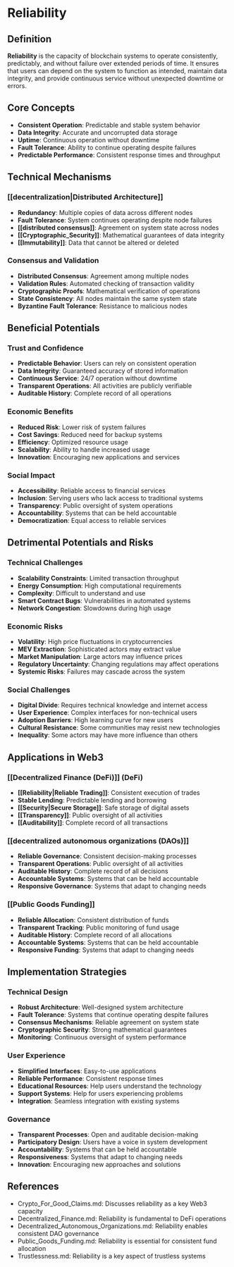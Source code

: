 # Reliability

## Definition

**Reliability** is the capacity of blockchain systems to operate consistently, predictably, and without failure over extended periods of time. It ensures that users can depend on the system to function as intended, maintain data integrity, and provide continuous service without unexpected downtime or errors.

## Core Concepts

- **Consistent Operation**: Predictable and stable system behavior
- **Data Integrity**: Accurate and uncorrupted data storage
- **Uptime**: Continuous operation without downtime
- **Fault Tolerance**: Ability to continue operating despite failures
- **Predictable Performance**: Consistent response times and throughput

## Technical Mechanisms

### [[decentralization|Distributed Architecture]]
- **Redundancy**: Multiple copies of data across different nodes
- **Fault Tolerance**: System continues operating despite node failures
- **[[distributed consensus]]**: Agreement on system state across nodes
- **[[Cryptographic_Security]]**: Mathematical guarantees of data integrity
- **[[Immutability]]**: Data that cannot be altered or deleted

### Consensus and Validation
- **Distributed Consensus**: Agreement among multiple nodes
- **Validation Rules**: Automated checking of transaction validity
- **Cryptographic Proofs**: Mathematical verification of operations
- **State Consistency**: All nodes maintain the same system state
- **Byzantine Fault Tolerance**: Resistance to malicious nodes

## Beneficial Potentials

### Trust and Confidence
- **Predictable Behavior**: Users can rely on consistent operation
- **Data Integrity**: Guaranteed accuracy of stored information
- **Continuous Service**: 24/7 operation without downtime
- **Transparent Operations**: All activities are publicly verifiable
- **Auditable History**: Complete record of all operations

### Economic Benefits
- **Reduced Risk**: Lower risk of system failures
- **Cost Savings**: Reduced need for backup systems
- **Efficiency**: Optimized resource usage
- **Scalability**: Ability to handle increased usage
- **Innovation**: Encouraging new applications and services

### Social Impact
- **Accessibility**: Reliable access to financial services
- **Inclusion**: Serving users who lack access to traditional systems
- **Transparency**: Public oversight of system operations
- **Accountability**: Systems that can be held accountable
- **Democratization**: Equal access to reliable services

## Detrimental Potentials and Risks

### Technical Challenges
- **Scalability Constraints**: Limited transaction throughput
- **Energy Consumption**: High computational requirements
- **Complexity**: Difficult to understand and use
- **Smart Contract Bugs**: Vulnerabilities in automated systems
- **Network Congestion**: Slowdowns during high usage

### Economic Risks
- **Volatility**: High price fluctuations in cryptocurrencies
- **MEV Extraction**: Sophisticated actors may extract value
- **Market Manipulation**: Large actors may influence prices
- **Regulatory Uncertainty**: Changing regulations may affect operations
- **Systemic Risks**: Failures may cascade across the system

### Social Challenges
- **Digital Divide**: Requires technical knowledge and internet access
- **User Experience**: Complex interfaces for non-technical users
- **Adoption Barriers**: High learning curve for new users
- **Cultural Resistance**: Some communities may resist new technologies
- **Inequality**: Some actors may have more influence than others

## Applications in Web3

### [[Decentralized Finance (DeFi)]] (DeFi)
- **[[Reliability|Reliable Trading]]**: Consistent execution of trades
- **Stable Lending**: Predictable lending and borrowing
- **[[Security|Secure Storage]]**: Safe storage of digital assets
- **[[Transparency]]**: Public oversight of all activities
- **[[Auditability]]**: Complete record of all transactions

### [[decentralized autonomous organizations (DAOs)]]
- **Reliable Governance**: Consistent decision-making processes
- **Transparent Operations**: Public oversight of all activities
- **Auditable History**: Complete record of all decisions
- **Accountable Systems**: Systems that can be held accountable
- **Responsive Governance**: Systems that adapt to changing needs

### [[Public Goods Funding]]
- **Reliable Allocation**: Consistent distribution of funds
- **Transparent Tracking**: Public monitoring of fund usage
- **Auditable History**: Complete record of all allocations
- **Accountable Systems**: Systems that can be held accountable
- **Responsive Funding**: Systems that adapt to changing needs

## Implementation Strategies

### Technical Design
- **Robust Architecture**: Well-designed system architecture
- **Fault Tolerance**: Systems that continue operating despite failures
- **Consensus Mechanisms**: Reliable agreement on system state
- **Cryptographic Security**: Strong mathematical guarantees
- **Monitoring**: Continuous oversight of system performance

### User Experience
- **Simplified Interfaces**: Easy-to-use applications
- **Reliable Performance**: Consistent response times
- **Educational Resources**: Help users understand the technology
- **Support Systems**: Help for users experiencing problems
- **Integration**: Seamless integration with existing systems

### Governance
- **Transparent Processes**: Open and auditable decision-making
- **Participatory Design**: Users have a voice in system development
- **Accountability**: Systems that can be held accountable
- **Responsiveness**: Systems that adapt to changing needs
- **Innovation**: Encouraging new approaches and solutions

## References
- Crypto_For_Good_Claims.md: Discusses reliability as a key Web3 capacity
- Decentralized_Finance.md: Reliability is fundamental to DeFi operations
- Decentralized_Autonomous_Organizations.md: Reliability enables consistent DAO governance
- Public_Goods_Funding.md: Reliability is essential for consistent fund allocation
- Trustlessness.md: Reliability is a key aspect of trustless systems
